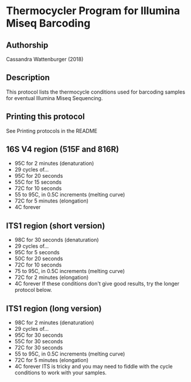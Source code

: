 Thermocycler Program for Illumina Miseq Barcoding
=================================================

## Authorship

Cassandra Wattenburger (2018)

## Description
This protocol lists the thermocycle conditions used for barcoding samples for eventual Illumina Miseq Sequencing.

## Printing this protocol
See Printing protocols in the README

## 16S V4 region (515F and 816R)

* 95C for 2 minutes (denaturation)
* 29 cycles of...
 * 95C for 20 seconds
 * 55C for 15 seconds
 * 72C for 10 seconds
* 55 to 95C, in 0.5C increments (melting curve)
* 72C for 5 minutes (elongation)
* 4C forever

## ITS1 region (short version)

* 98C for 30 seconds (denaturation)
* 29 cycles of...
 * 95C for 5 seconds
 * 50C for 20 seconds
 * 72C for 10 seconds
* 75 to 95C, in 0.5C increments (melting curve)
* 72C for 2 minutes (elongation)
* 4C forever
If these conditions don't give good results, try the longer protocol below.

## ITS1 region (long version)

* 98C for 2 minutes (denaturation)
* 29 cycles of...
 * 95C for 30 seconds
 * 55C for 30 seconds
 * 72C for 30 seconds
* 55 to 95C, in 0.5C increments (melting curve)
* 72C for 5 minutes (elongation)
* 4C forever
ITS is tricky and you may need to fiddle with the cycle conditions to work with your samples.
